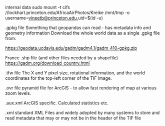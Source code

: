 internal data
sudo mount -t cifs //lockhart.princeton.edu/AfricaAirPhotos/Kreike /mnt/tmp -o username=vineetb@princeton.edu,uid=$(id -u)

.gpkg file
Something that geopandas can read - has metadata info and geometry information
Download the whole world data as a single .gpkg file from:

https://geodata.ucdavis.edu/gadm/gadm4.1/gadm_410-gpkg.zip

France .shp file (and other files needed by a shapefile)
https://gadm.org/download_country.html

.tfw file
The X and Y pixel size, rotational information, and the world coordinates for the top-left corner of the TIF image.

.ovr file
pyramid file for ArcGIS - to allow fast rendering of map at various zoom levels.

.aux.xml
ArcGIS specific. Calculated statistics etc.

.xml
standard XML Files and widely adopted by many systems to store and read metadata that may or may not be in the header
of the TIF file
